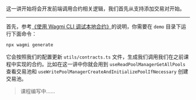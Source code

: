 这一讲开始将会开发前端调用合约相关逻辑，我们首先从支持添加交易对开始。

---

首先，参考[《使用 Wagmi CLI 调试本地合约》](../15_WagmiCli/readme.md)的说明，你需要在 `demo` 目录下运行下面命令：

```sh
npx wagmi generate
```

它会按照我们的配置更新 `utils/contracts.ts` 文件，生成我们调用我们在之前课程中实现的合约。比如在这一讲中你就会用到 `useReadPoolManagerGetAllPools` 查看交易池和 `useWritePoolManagerCreateAndInitializePoolIfNecessary` 创建交易池。

> 课程编写中......
